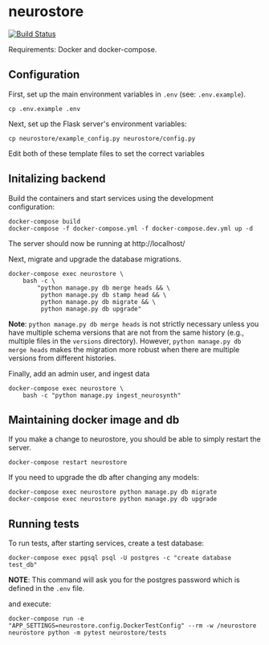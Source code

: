 # neurostore

[![Build Status](https://travis-ci.com/PsychoinformaticsLab/neurostore.svg?branch=master)](https://travis-ci.com/PsychoinformaticsLab/neurostore)

Requirements: Docker and docker-compose.

## Configuration
First, set up the main environment variables in `.env` (see: `.env.example`).

    cp .env.example .env

Next, set up the Flask server's environment variables:

    cp neurostore/example_config.py neurostore/config.py


Edit both of these template files to set the correct variables

## Initalizing backend
Build the containers and start services using the development configuration:

    docker-compose build
    docker-compose -f docker-compose.yml -f docker-compose.dev.yml up -d

The server should now be running at http://localhost/

Next, migrate and upgrade the database migrations.

    docker-compose exec neurostore \
        bash -c \
            "python manage.py db merge heads && \
             python manage.py db stamp head && \
             python manage.py db migrate && \
             python manage.py db upgrade"

**Note**: `python manage.py db merge heads` is not strictly necessary
unless you have multiple schema versions that are not from the same history
(e.g., multiple files in the `versions` directory).
However, `python manage.py db merge heads` makes the migration more robust
when there are multiple versions from different histories.

Finally, add an admin user, and ingest data

    docker-compose exec neurostore \
        bash -c "python manage.py ingest_neurosynth"


## Maintaining docker image and db
If you make a change to neurostore, you should be able to simply restart the server.

    docker-compose restart neurostore

If you need to upgrade the db after changing any models:

    docker-compose exec neurostore python manage.py db migrate
    docker-compose exec neurostore python manage.py db upgrade


## Running tests
To run tests, after starting services, create a test database:

    docker-compose exec pgsql psql -U postgres -c "create database test_db"

**NOTE**: This command will ask you for the postgres password which is defined
in the `.env` file.

and execute:

    docker-compose run -e "APP_SETTINGS=neurostore.config.DockerTestConfig" --rm -w /neurostore neurostore python -m pytest neurostore/tests
